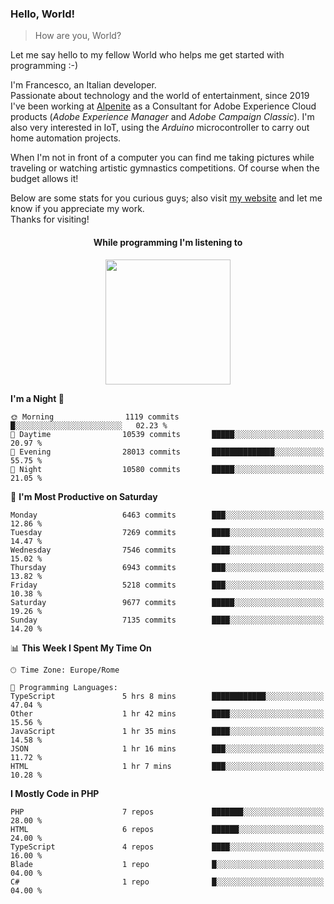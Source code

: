 ### Hello, World!

> How are you, World?

Let me say hello to my fellow World who helps me get started with programming :-)

I'm Francesco, an Italian developer.  
Passionate about technology and the world of entertainment, since 2019 I've been working at [Alpenite](https://www.alpenite.com) as a Consultant for Adobe Experience Cloud products (*Adobe Experience Manager* and *Adobe Campaign Classic*). I'm also very interested in IoT, using the *Arduino* microcontroller to carry out home automation projects.

When I'm not in front of a computer you can find me taking pictures while traveling or watching artistic gymnastics competitions. Of course when the budget allows it!

Below are some stats for you curious guys; also visit [my website](https://www.francescorega.eu) and let me know if you appreciate my work.  
Thanks for visiting!

<div align="center">
  <h4>While programming I'm listening to</h4>
  <a href="https://apps.francescorega.eu/now-playing/11147232609" target="_blank"><img src="https://apps.francescorega.eu/now-playing/11147232609" width="200"></a>
</div>

<!--START_SECTION:waka-->
**I'm a Night 🦉** 

```text
🌞 Morning                1119 commits        █░░░░░░░░░░░░░░░░░░░░░░░░   02.23 % 
🌆 Daytime                10539 commits       █████░░░░░░░░░░░░░░░░░░░░   20.97 % 
🌃 Evening                28013 commits       ██████████████░░░░░░░░░░░   55.75 % 
🌙 Night                  10580 commits       █████░░░░░░░░░░░░░░░░░░░░   21.05 % 
```
📅 **I'm Most Productive on Saturday** 

```text
Monday                   6463 commits        ███░░░░░░░░░░░░░░░░░░░░░░   12.86 % 
Tuesday                  7269 commits        ████░░░░░░░░░░░░░░░░░░░░░   14.47 % 
Wednesday                7546 commits        ████░░░░░░░░░░░░░░░░░░░░░   15.02 % 
Thursday                 6943 commits        ███░░░░░░░░░░░░░░░░░░░░░░   13.82 % 
Friday                   5218 commits        ███░░░░░░░░░░░░░░░░░░░░░░   10.38 % 
Saturday                 9677 commits        █████░░░░░░░░░░░░░░░░░░░░   19.26 % 
Sunday                   7135 commits        ████░░░░░░░░░░░░░░░░░░░░░   14.20 % 
```


📊 **This Week I Spent My Time On** 

```text
🕑︎ Time Zone: Europe/Rome

💬 Programming Languages: 
TypeScript               5 hrs 8 mins        ████████████░░░░░░░░░░░░░   47.04 % 
Other                    1 hr 42 mins        ████░░░░░░░░░░░░░░░░░░░░░   15.56 % 
JavaScript               1 hr 35 mins        ████░░░░░░░░░░░░░░░░░░░░░   14.58 % 
JSON                     1 hr 16 mins        ███░░░░░░░░░░░░░░░░░░░░░░   11.72 % 
HTML                     1 hr 7 mins         ███░░░░░░░░░░░░░░░░░░░░░░   10.28 % 
```

**I Mostly Code in PHP** 

```text
PHP                      7 repos             ███████░░░░░░░░░░░░░░░░░░   28.00 % 
HTML                     6 repos             ██████░░░░░░░░░░░░░░░░░░░   24.00 % 
TypeScript               4 repos             ████░░░░░░░░░░░░░░░░░░░░░   16.00 % 
Blade                    1 repo              █░░░░░░░░░░░░░░░░░░░░░░░░   04.00 % 
C#                       1 repo              █░░░░░░░░░░░░░░░░░░░░░░░░   04.00 % 
```




<!--END_SECTION:waka-->

